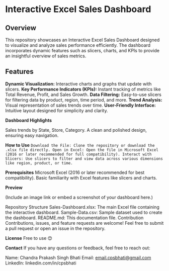 # Interactive Excel Sales Dashboard
## Overview
This repository showcases an Interactive Excel Sales Dashboard designed to visualize and analyze sales performance efficiently. The dashboard incorporates dynamic features such as slicers, charts, and KPIs to provide an insightful overview of sales metrics.

## Features

**Dynamic Visualization:** Interactive charts and graphs that update with slicers.
**Key Performance Indicators (KPIs):** Instant tracking of metrics like Total Revenue, Profit, and Sales Growth.
**Data Filtering:** Easy-to-use slicers for filtering data by product, region, time period, and more.
**Trend Analysis:** Visual representation of sales trends over time.
**User-Friendly Interface:** Intuitive layout designed for simplicity and clarity.

**Dashboard Highlights**

Sales trends by State, Store, Category.
A clean and polished design, ensuring easy navigation.

**How to Use**
`Download the File:
    Clone the repository or download the .xlsx file directly.
Open in Excel:
    Open the file in Microsoft Excel (2016 or later recommended for full compatibility).
Interact with Slicers:
    Use slicers to filter and view data across various dimensions like region, product, or time.`

**Prerequisites**
Microsoft Excel (2016 or later recommended for best compatibility).
Basic familiarity with Excel features like slicers and charts.

**Preview**

(Include an image link or embed a screenshot of your dashboard here.)

Repository Structure
Sales-Dashboard.xlsx: The main Excel file containing the interactive dashboard.
Sample-Data.csv: Sample dataset used to create the dashboard.
README.md: This documentation file.
Contribution
Contributions, issues, and feature requests are welcome! Feel free to submit a pull request or open an issue in the repository.

**License**
Free to use 😊

**Contact**
If you have any questions or feedback, feel free to reach out:

Name: Chandra Prakash Singh Bhati
Email: email.cpsbhati@gmail.com
LinkedIn: linkedin.com/in/cpsbhati
